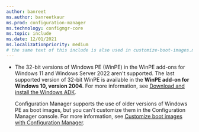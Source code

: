 ```yaml
---
author: banreet
ms.author: banreetkaur
ms.prod: configuration-manager
ms.technology: configmgr-core
ms.topic: include
ms.date: 12/01/2021
ms.localizationpriority: medium
# the same text of this include is also used in customize-boot-images.md
---
```


- The 32-bit versions of Windows PE (WinPE) in the WinPE add-ons for Windows 11 and Windows Server 2022 aren't supported. The last supported version of 32-bit WinPE is available in the **WinPE add-on for Windows 10, version 2004**. For more information, see [Download and install the Windows ADK](/windows-hardware/get-started/adk-install).<!--12440724-->

    Configuration Manager supports the use of older versions of Windows PE as boot images, but you can't customize them in the Configuration Manager console. For more information, see [Customize boot images with Configuration Manager](../../../../osd/get-started/customize-boot-images.md).

